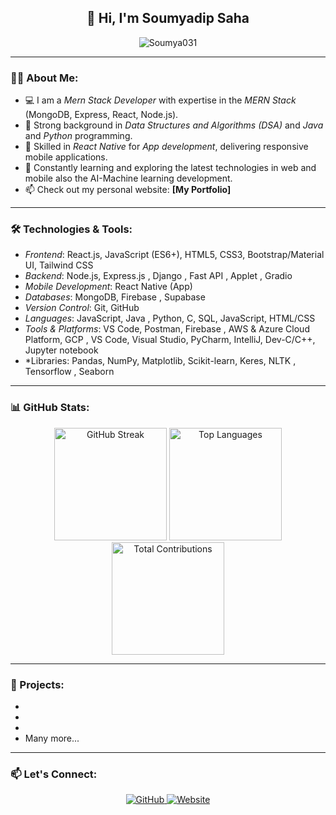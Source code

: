 <h2 align="center">👋 Hi, I'm <b>Soumyadip Saha</b></h2>

<p align="center">
  <img src="" alt="Soumya031" />
</p>

---

### 👨‍💻 About Me:

- 💻 I am a *Mern Stack Developer* with expertise in the *MERN Stack* (MongoDB, Express, React, Node.js).
- 🔧 Strong background in *Data Structures and Algorithms (DSA)* and *Java* and *Python* programming.
- 📱 Skilled in *React Native* for *App development*, delivering responsive mobile applications.
- 🌱 Constantly learning and exploring the latest technologies in web and mobile also the AI-Machine learning development.
- 📫 Check out my personal website: <b>[My Portfolio]</b>

---

### 🛠 Technologies & Tools:

- *Frontend*: React.js, JavaScript (ES6+), HTML5, CSS3, Bootstrap/Material UI, Tailwind CSS 
- *Backend*: Node.js, Express.js , Django , Fast API , Applet , Gradio 
- *Mobile Development*: React Native (App)
- *Databases*: MongoDB, Firebase , Supabase
- *Version Control*: Git, GitHub
- *Languages*: JavaScript, Java , Python, C, SQL, JavaScript, HTML/CSS 
- *Tools & Platforms*: VS Code, Postman, Firebase , AWS & Azure Cloud Platform, GCP , VS Code, Visual Studio, PyCharm, IntelliJ, Dev-C/C++, Jupyter notebook
- *Libraries: Pandas, NumPy, Matplotlib, Scikit-learn, Keres, NLTK , Tensorflow , Seaborn

---

### 📊 GitHub Stats:

<p align="center">
  <img height="180em" src="https://github-readme-streak-stats.herokuapp.com/?user=Ashes2004&theme=radical&hide_border=true" alt="GitHub Streak"/>
 <img height="180em" src="https://github-readme-stats.vercel.app/api/top-langs/?username=Ashes2004&hide=html&layout=compact&theme=radical" alt="Top Languages"/>
  <img height="180em" src="https://github-profile-summary-cards.vercel.app/api/cards/profile-details?username=Ashes2004&theme=radical" alt="Total Contributions"/>
</p>

---

### 🚀 Projects:

- 
- 
-
- Many more...

---

### 📫 Let's Connect:

<p align="center">
  <a href="https://github.com/soumya031">
    <img src="https://img.shields.io/badge/GitHub-Ashes2004-black?style=for-the-badge&logo=github" alt="GitHub">
  </a>
  <a href="https://mrchatur.com/">
    <img src="https://img.shields.io/badge/Website-Mr.%20Chatur-blue?style=for-the-badge&logo=google-chrome" alt="Website">
  </a>
</p>

<!---
Ashes2004/Ashes2004 is a ✨ special ✨ repository because its README.md (this file) appears on your GitHub profile.
You can click the Preview link to take a look at your changes.
--->
